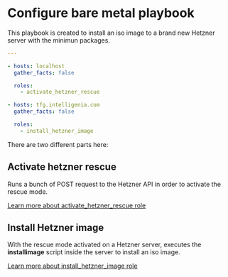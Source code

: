 # Configure bare metal playbook
This playbook is created to install an iso image to a brand new Hetzner server with the minimun packages.



```yml
---

- hosts: localhost 
  gather_facts: false

  roles:
    - activate_hetzner_rescue

- hosts: tfg.intelligenia.com
  gather_facts: false

  roles:
    - install_hetzner_image
```
There are two different parts here:

## Activate hetzner rescue  
Runs a bunch of POST request to the Hetzner API in order to activate the
rescue mode.

[Learn more about activate_hetzner_rescue role](https://github.com/VictorMorenoJimenez/tfg2020/tree/master/doc/role/activate_hetzner_rescue.md)


## Install Hetzner image
With the rescue mode activated on a Hetzner server, executes the **installimage** script inside the server to install an iso image.

[Learn more about install_hetzner_image role](https://github.com/VictorMorenoJimenez/tfg2020/tree/master/ansible/roles/activate_hetzner_rescue)